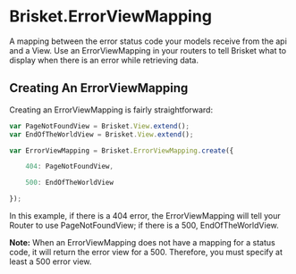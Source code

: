Brisket.ErrorViewMapping
======================
A mapping between the error status code your models receive from the api and a View. Use an ErrorViewMapping in your routers to tell Brisket what to display when there is an error while retrieving data.

## Creating An ErrorViewMapping
Creating an ErrorViewMapping is fairly straightforward:

```js
var PageNotFoundView = Brisket.View.extend();
var EndOfTheWorldView = Brisket.View.extend();

var ErrorViewMapping = Brisket.ErrorViewMapping.create({

    404: PageNotFoundView,

    500: EndOfTheWorldView

});
```

In this example, if there is a 404 error, the ErrorViewMapping will tell your Router to use PageNotFoundView; if there is a 500, EndOfTheWorldView.

**Note:** When an ErrorViewMapping does not have a mapping for a status code, it will return the error view for a 500. Therefore, you must specify at least a 500 error view.
